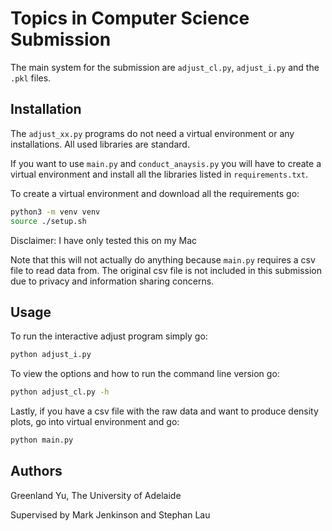 # Topics in Computer Science Submission

The main system for the submission are ```adjust_cl.py```, ```adjust_i.py``` and the ```.pkl``` files.

## Installation

The ```adjust_xx.py``` programs do not need a virtual environment or any installations. All used libraries are standard.

If you want to use ```main.py``` and ```conduct_anaysis.py``` you will have to create a virtual environment and install all the libraries listed in ```requirements.txt```.

To create a virtual environment and download all the requirements go:

```bash
python3 -m venv venv
source ./setup.sh
```

Disclaimer: I have only tested this on my Mac

Note that this will not actually do anything because ```main.py``` requires a csv file to read data from. The original csv file is not included in this submission due to privacy and information sharing concerns.

## Usage

To run the interactive adjust program simply go:

```bash
python adjust_i.py
```

To view the options and how to run the command line version go:
```bash
python adjust_cl.py -h
```

Lastly, if you have a csv file with the raw data and want to produce density plots, go into virtual environment and go:
```bash
python main.py
```

## Authors

Greenland Yu, The University of Adelaide

Supervised by Mark Jenkinson and Stephan Lau
